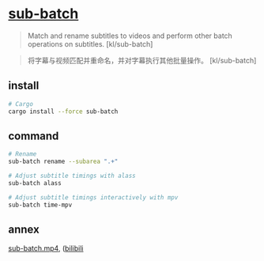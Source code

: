 # [sub-batch](https://github.com/kl/sub-batch)

> Match and rename subtitles to videos and perform other batch operations on subtitles. [kl/sub-batch]

> 将字幕与视频匹配并重命名，并对字幕执行其他批量操作。 [kl/sub-batch]

## install

```sh
# Cargo
cargo install --force sub-batch
```

## command

```sh
# Rename
sub-batch rename --subarea ".+"

# Adjust subtitle timings with alass
sub-batch alass

# Adjust subtitle timings interactively with mpv
sub-batch time-mpv
```

## annex

[sub-batch.mp4](https://scillidan.github.io/media_cheat/bin/sub-batch.mp4), ([bilibili](https://www.bilibili.com/video/BV1gH4y1P7rb)
